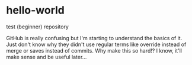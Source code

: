 # hello-world
test (beginner) repository

GitHub is really confusing but I'm starting to understand the basics of it. Just don't know why they didn't use regular terms like override instead of merge or saves instead of commits. Why make this so hard!? I know, it'll make sense and be useful later...
